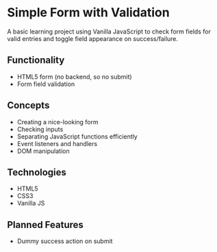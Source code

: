 # Simple Form with Validation

A basic learning project using Vanilla JavaScript to check form fields for valid entries and toggle field appearance on success/failure.

## Functionality

- HTML5 form (no backend, so no submit)
- Form field validation

## Concepts

- Creating a nice-looking form
- Checking inputs
- Separating JavaScript functions efficiently
- Event listeners and handlers
- DOM manipulation

## Technologies

- HTML5
- CSS3
- Vanilla JS

## Planned Features

- Dummy success action on submit
